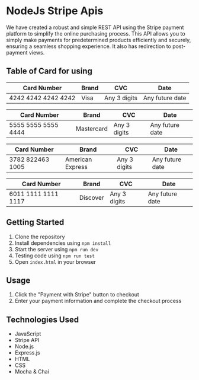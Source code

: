 # NodeJs Stripe Apis

We have created a robust and simple REST API using the Stripe payment platform to simplify the online purchasing process. This API allows you to simply make payments for predetermined products efficiently and securely, ensuring a seamless shopping experience. It also has redirection to post-payment views.

## Table of Card for using

| Card Number | Brand | CVC | Date |
| --- | --- | --- | --- |
| 4242 4242 4242 4242 | Visa | Any 3 digits | Any future date |

| Card Number | Brand | CVC | Date |
| --- | --- | --- | --- |
| 5555 5555 5555 4444 | Mastercard | Any 3 digits | Any future date |

| Card Number | Brand | CVC | Date |
| --- | --- | --- | --- |
| 3782 822463 1005 | American Express | Any 3 digits | Any future date |

| Card Number | Brand | CVC | Date |
| --- | --- | --- | --- |
| 6011 1111 1111 1117 | Discover | Any 3 digits | Any future date |


## Getting Started

1. Clone the repository
2. Install dependencies using `npm install`
3. Start the server using `npm run dev`
4. Testing code using `npm run test`
4. Open `index.html` in your browser

## Usage

1. Click the "Payment with Stripe" button to checkout
2. Enter your payment information and complete the checkout process

## Technologies Used

- JavaScript
- Stripe API
- Node.js
- Express.js
- HTML
- CSS
- Mocha & Chai